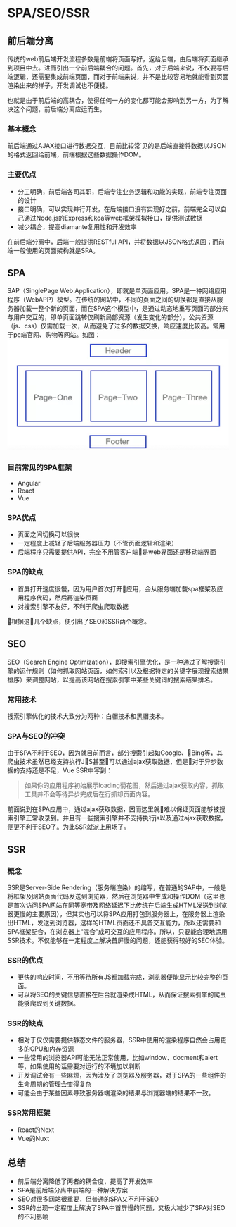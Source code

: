 # SPA/SEO/SSR

## 前后端分离

传统的web前后端开发流程多数是前端将页面写好，返给后端，由后端将页面继承到项目中去。进而引出一个前后端耦合的问题。首先，对于后端来说，不仅要写后端逻辑，还需要集成前端页面，而对于前端来说，并不是比较容易地就能看到页面渲染出来的样子，开发调试也不便捷。

也就是由于前后端的高耦合，使得任何一方的变化都可能会影响到另一方，为了解决这个问题，前后端分离应运而生。

### 基本概念

前后端通过AJAX接口进行数据交互，目前比较常˙见的是后端直接将数据以JSON的格式返回给前端，前端根据这些数据操作DOM。

### 主要优点

- 分工明确，前后端各司其职，后端专注业务逻辑和功能的实现，前端专注页面的设计
- 接口明确，可以实现并行开发，在后端接口没有实现好之前，前端完全可以自己通过Node.js的Express和koa等web框架模拟接口，提供测试数据
- 减少耦合，提高diamante复用性和开发效率

在前后端分离中，后端一般提供RESTful API，并将数据以JSON格式返回；而前端一般使用的页面架构就是SPA。

## SPA

SAP（SinglePage Web Application），即就是单页面应用。SPA是一种网络应用程序（WebAPP）模型。在传统的网站中，不同的页面之间的切换都是直接从服务器加载一整个新的页面，而在SPA这个模型中，是通过动态地重写页面的部分来与用户交互的，即单页面跳转仅刷新局部资源（发生变化的部分），公共资源（js、css）仅需加载一次，从而避免了过多的数据交换，响应速度比较高。常用于pc端官网、购物等网站。如图：
![img_1](/assets/spa.png)

### 目前常见的SPA框架

- Angular
- React
- Vue

### SPA优点

- 页面之间切换可以很快
- 一定程度上减轻了后端服务器压力（不管页面逻辑和渲染）
- 后端程序只需要提供API，完全不用管客户端是web界面还是移动端界面

### SPA的缺点

- 首屏打开速度很慢，因为用户首次打开应用，会从服务端加载spa框架及应用程序代码，然后再渲染页面
- 对搜索引擎不友好，不利于爬虫爬取数据

根据这几个缺点，便引出了SEO和SSR两个概念。

## SEO

SEO（Search Engine Optimization），即搜索引擎优化，是一种通过了解搜索引擎的运作规则（如何抓取网站页面，如何索引以及根据特定的关键字展现搜索结果排序）来调整网站，以提高该网站在搜索引擎中某些关键词的搜索结果排名。

### 常用技术

搜索引擎优化的技术大致分为两种：白帽技术和黑帽技术。

### SPA与SEO的冲突

由于SPA不利于SEO，因为就目前而言，部分搜索引起如Google、Bing等，其爬虫技术虽然已经支持执行JS甚至可以通过ajax获取数据，但是对于异步数据的支持还是不足，Vue SSR中写到：
> 如果你的应用程序初始展示loading菊花图，然后通过ajax获取内容，抓取工具并不会等待异步完成后在行抓却页面内容。

前面说到在SPA应用中，通过ajax获取数据，因而这里就难以保证页面能够被搜索引擎正常收录到。并且有一些搜索引擎并不支持执行js以及通过ajax获取数据，便更不利于SEO了。为此SSR就派上用场了。

## SSR

### 概念

SSR是Server-Side Rendering（服务端渲染）的缩写，在普通的SAP中，一般是将框架及网站页面代码发送到浏览器，然后在浏览器中生成和操作DOM（这里也是首次访问SPA网站在同等宽带及网络延迟下比传统在后端生成HTML发送到浏览器更慢的主要原因），但其实也可以将SPA应用打包到服务器上，在服务器上渲染出HTML，发送到浏览器，这样的HTML页面还不具备交互能力，所以还需要和SPA框架配合，在浏览器上“混合”成可交互的应用程序。所以，只要能合理地运用SSR技术。不仅能够在一定程度上解决首屏慢的问题，还能获得较好的SEO体验。

### SSR的优点

- 更快的响应时间，不用等待所有JS都加载完成，浏览器便能显示比较完整的页面。
- 可以将SEO的关键信息直接在后台就渲染成HTML，从而保证搜索引擎的爬虫能够爬取到关键数据。

### SSR的缺点

- 相对于仅仅需要提供静态文件的服务器，SSR中使用的渲染程序自然会占用更多的CPU和内存资源
- 一些常用的浏览器API可能无法正常使用，比如window、docment和alert等，如果使用的话需要对运行的环境加以判断
- 开发调试会有一些麻烦，因为涉及了浏览器及服务器，对于SPA的一些组件的生命周期的管理会变得复杂
- 可能会由于某些因素导致服务器端渲染的结果与浏览器端的结果不一致。

### SSR常用框架

- React的Next
- Vue的Nuxt

## 总结

- 前后端分离降低了两者的耦合度，提高了开发效率
- SPA是前后端分离中前端的一种解决方案
- SEO对很多网站很重要，但普通的SPA又不利于SEO
- SSR的出现一定程度上解决了SPA中首屏慢的问题，又极大减少了SPA对SEO的不利影响
